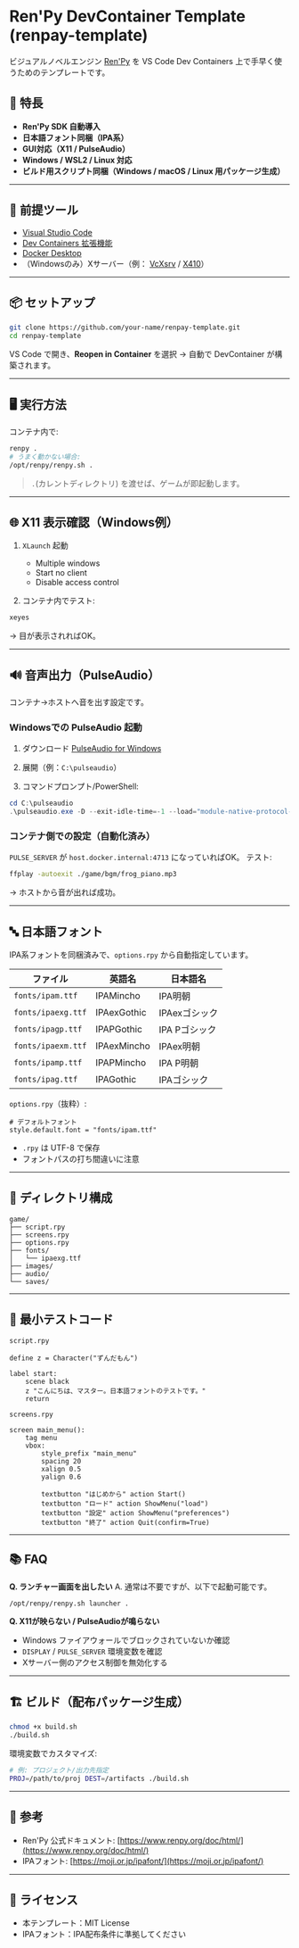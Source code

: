 # Ren'Py DevContainer Template (renpay-template)

ビジュアルノベルエンジン [Ren'Py](https://www.renpy.org/) を VS Code Dev Containers 上で手早く使うためのテンプレートです。

## 🚀 特長

* **Ren'Py SDK 自動導入**
* **日本語フォント同梱（IPA系）**
* **GUI対応（X11 / PulseAudio）**
* **Windows / WSL2 / Linux 対応**
* **ビルド用スクリプト同梱（Windows / macOS / Linux 用パッケージ生成）**

---

## 🧩 前提ツール

* [Visual Studio Code](https://code.visualstudio.com/)
* [Dev Containers 拡張機能](https://marketplace.visualstudio.com/items?itemName=ms-vscode-remote.remote-containers)
* [Docker Desktop](https://www.docker.com/products/docker-desktop)
* （Windowsのみ）Xサーバー（例： [VcXsrv](https://sourceforge.net/projects/vcxsrv/) / [X410](https://x410.dev/)）

---

## 📦 セットアップ

```bash
git clone https://github.com/your-name/renpay-template.git
cd renpay-template
```

VS Code で開き、**Reopen in Container** を選択 → 自動で DevContainer が構築されます。

---

## 🖥️ 実行方法

コンテナ内で:

```bash
renpy .
# うまく動かない場合:
/opt/renpy/renpy.sh .
```

> `.`(カレントディレクトリ) を渡せば、ゲームが即起動します。

---

## 🌐 X11 表示確認（Windows例）

1. `XLaunch` 起動

   * Multiple windows
   * Start no client
   * Disable access control

2. コンテナ内でテスト:

```bash
xeyes
```

→ 目が表示されればOK。

---

## 🔊 音声出力（PulseAudio）

コンテナ→ホストへ音を出す設定です。

### Windowsでの PulseAudio 起動

1. ダウンロード
   [PulseAudio for Windows](https://www.freedesktop.org/wiki/Software/PulseAudio/Ports/Windows/)

2. 展開（例：`C:\pulseaudio`）

3. コマンドプロンプト/PowerShell:

```powershell
cd C:\pulseaudio
.\pulseaudio.exe -D --exit-idle-time=-1 --load="module-native-protocol-tcp auth-anonymous=1 port=4713"
```

### コンテナ側での設定（自動化済み）

`PULSE_SERVER` が `host.docker.internal:4713` になっていればOK。
テスト:

```bash
ffplay -autoexit ./game/bgm/frog_piano.mp3
```

→ ホストから音が出れば成功。

---

## 🔤 日本語フォント

IPA系フォントを同梱済みで、`options.rpy` から自動指定しています。

| ファイル               | 英語名         | 日本語名      |
| ------------------ | ----------- | --------- |
| `fonts/ipam.ttf`   | IPAMincho   | IPA明朝     |
| `fonts/ipaexg.ttf` | IPAexGothic | IPAexゴシック |
| `fonts/ipagp.ttf`  | IPAPGothic  | IPA Pゴシック |
| `fonts/ipaexm.ttf` | IPAexMincho | IPAex明朝   |
| `fonts/ipamp.ttf`  | IPAPMincho  | IPA P明朝   |
| `fonts/ipag.ttf`   | IPAGothic   | IPAゴシック   |

`options.rpy`（抜粋）:

```renpy
# デフォルトフォント
style.default.font = "fonts/ipam.ttf"
```

* `.rpy` は UTF-8 で保存
* フォントパスの打ち間違いに注意

---

## 📁 ディレクトリ構成

```
game/
├── script.rpy
├── screens.rpy
├── options.rpy
├── fonts/
│   └── ipaexg.ttf
├── images/
├── audio/
└── saves/
```

---

## 🧪 最小テストコード

`script.rpy`

```renpy
define z = Character("ずんだもん")

label start:
    scene black
    z "こんにちは、マスター。日本語フォントのテストです。"
    return
```

`screens.rpy`

```renpy
screen main_menu():
    tag menu
    vbox:
        style_prefix "main_menu"
        spacing 20
        xalign 0.5
        yalign 0.6

        textbutton "はじめから" action Start()
        textbutton "ロード" action ShowMenu("load")
        textbutton "設定" action ShowMenu("preferences")
        textbutton "終了" action Quit(confirm=True)
```

---

## 📚 FAQ

**Q. ランチャー画面を出したい**
A. 通常は不要ですが、以下で起動可能です。

```bash
/opt/renpy/renpy.sh launcher .
```

**Q. X11が映らない / PulseAudioが鳴らない**

* Windows ファイアウォールでブロックされていないか確認
* `DISPLAY` / `PULSE_SERVER` 環境変数を確認
* Xサーバー側のアクセス制御を無効化する

---

## 🏗️ ビルド（配布パッケージ生成）

```bash
chmod +x build.sh
./build.sh
```

環境変数でカスタマイズ:

```bash
# 例: プロジェクト/出力先指定
PROJ=/path/to/proj DEST=/artifacts ./build.sh
```

---

## 🔗 参考

* Ren'Py 公式ドキュメント: [https://www.renpy.org/doc/html/](https://www.renpy.org/doc/html/)
* IPAフォント: [https://moji.or.jp/ipafont/](https://moji.or.jp/ipafont/)

---

## 📝 ライセンス

* 本テンプレート：MIT License
* IPAフォント：IPA配布条件に準拠してください

